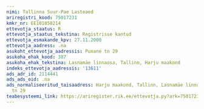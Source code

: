 ```yaml
---
nimi: Tallinna Suur-Pae Lasteaed
ariregistri_kood: 75017231
kmkr_nr: EE101850214
ettevotja_staatus: R
ettevotja_staatus_tekstina: Registrisse kantud
ettevotja_esmakande_kpv: 27.11.2000
ettevotja_aadress: .na
asukoht_ettevotja_aadressis: Punane tn 29
asukoha_ehak_kood: 387
asukoha_ehak_tekstina: Lasnamäe linnaosa, Tallinn, Harju maakond
indeks_ettevotja_aadressis: '13611'
ads_adr_id: 2114441
ads_ads_oid: .na
ads_normaliseeritud_taisaadress: Harju maakond, Tallinn, Lasnamäe linnaosa, Punane
  tn 29
teabesysteemi_link: https://ariregister.rik.ee/ettevotja.py?ark=75017231&ref=rekvisiidid
---
```

